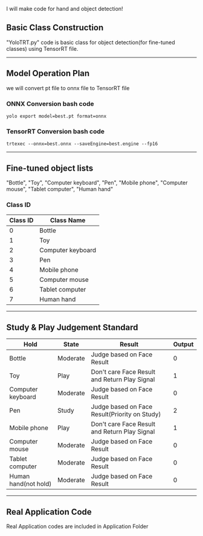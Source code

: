 I will make code for hand and object detection!  

## Basic Class Construction  
"YoloTRT.py" code is basic class for object detection(for fine-tuned classes) using TensorRT file.

---
## Model Operation Plan
we will convert pt file to onnx file to TensorRT file

### ONNX Conversion bash code
```
yolo export model=best.pt format=onnx
```

### TensorRT Conversion bash code
```
trtexec --onnx=best.onnx --saveEngine=best.engine --fp16
```
---
## Fine-tuned object lists
"Bottle", "Toy", "Computer keyboard", "Pen", "Mobile phone", "Computer mouse", "Tablet computer", "Human hand" <br/>

### Class ID 

| Class ID | Class Name | 
|------|----------------------------------|
| 0 | Bottle   |
| 1 | Toy  |
| 2 | Computer keyboard | 
| 3 | Pen  |
| 4 | Mobile phone  |
| 5 | Computer mouse  |
| 6 | Tablet computer  |
| 7 | Human hand  |

---
## Study & Play Judgement Standard
| Hold | State | Result | Output |
|------|----------------------------------|---------------|----------------|
| Bottle   | Moderate | Judge based on Face Result | 0 |
| Toy  | Play | Don't care Face Result and Return Play Signal | 1 |
| Computer keyboard | Moderate | Judge based on Face Result | 0 |
| Pen  | Study | Judge based on Face Result(Priority on Study) | 2 |
| Mobile phone  | Play | Don't care Face Result and Return Play Signal | 1 |
| Computer mouse  | Moderate | Judge based on Face Result | 0 |
| Tablet computer  | Moderate | Judge based on Face Result | 0 |
| Human hand(not hold)  | Moderate | Judge based on Face Result | 0 |

---
## Real Application Code
Real Application codes are included in Application Folder

